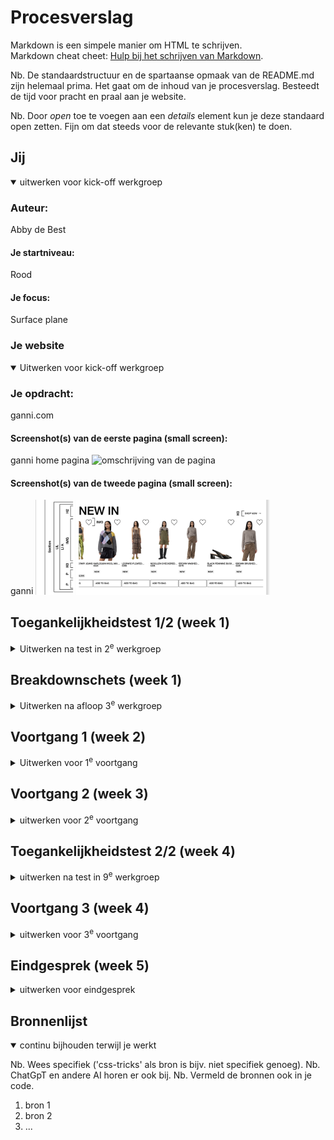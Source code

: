 # Procesverslag

Markdown is een simpele manier om HTML te schrijven.  
Markdown cheat cheet: [Hulp bij het schrijven van Markdown](https://github.com/adam-p/markdown-here/wiki/Markdown-Cheatsheet).

Nb. De standaardstructuur en de spartaanse opmaak van de README.md zijn helemaal prima. Het gaat om de inhoud van je procesverslag. Besteedt de tijd voor pracht en praal aan je website.

Nb. Door _open_ toe te voegen aan een _details_ element kun je deze standaard open zetten. Fijn om dat steeds voor de relevante stuk(ken) te doen.

## Jij

<details open>
  <summary>uitwerken voor kick-off werkgroep</summary>

### Auteur:

Abby de Best

#### Je startniveau:

Rood

#### Je focus:

Surface plane

</details>

### Je website

<details open>
  <summary>Uitwerken voor kick-off werkgroep</summary>

### Je opdracht:

ganni.com

#### Screenshot(s) van de eerste pagina (small screen):

ganni home pagina 
 <img src="readme-images/screencapture-ganni-home.png" width="375px" alt="omschrijving van de pagina">

#### Screenshot(s) van de tweede pagina (small screen):

ganni 
 <img src="readme-images/screenshot-ganni-newin.png" width="375px" alt="omschrijving van de pagina">

</details>

## Toegankelijkheidstest 1/2 (week 1)

<details>
  <summary>Uitwerken na test in 2<sup>e</sup> werkgroep</summary>

### Bevindingen

<a href="/readme-images/FED_23-24-Blok2-WCAG checklist.pdf">WCAG test</a>

Lijst met je bevindingen die in de test naar voren kwamen:
<ul>
<li>Veelal de tekst is vaag, zo is er wel alt tekst, maar niet goed beschreven.</li>
<li>De website is best redelijk te gebruiken met een screen reader, maar bijna niet met het toetsenbord.</li>
<li>Horizontaal scrollen kan niet uitgezet worden.</li>
<li>Button en link iconen zijn niet altijd even goed klikbaar op de mobiele site.</li>
<li>Er wordt vaak helemaal geen p of headings gebruikt voor tekst.</li>
<li>H1 wordt meerdere keren op pagina's gebruikt en worden in verkeerde volgorde gebruikt of over geslagen.</li>
<li>Er is alt tekst, maar bevat niet de tekst op of bijbehorend aan de afbeelding, het is vaak nietszeggend en zal niet duidelijk voor blinden.</li>
<li>Decoratieve afbeeldingen bevatten WEL alt tekst.</li>
<li>Media kan niet gepauzeerd worden en heeft geen captions.</li>
<li>Links zijn niet herkenbaar als links, controls hebben geen :focus state en er wordt niet duidelijk gemaakt wanneer een link in een nieuwe tab opent.</li>
<li>Dark mode, high-contrast mode en increased text zijn niet ondersteund.</li>
</ul>

</details>

## Breakdownschets (week 1)

<details>
  <summary>Uitwerken na afloop 3<sup>e</sup> werkgroep</summary>

### de hele pagina:

  <img src="readme-images/FED_Ganni_breakdown_AbbydeBest.png" width="375px" alt="breakdown van de hele pagina">

### dynamisch deel (bijv menu):

  <img src="readme-images/screenshot-ganni-newin.png" width="375px" alt="breakdown van een dynamisch deel">

### wellicht nog een dynamisch deel (bijv filter):

  <img src="readme-images/" width="375px" alt="breakdown van nog een dynamisch deel">

</details>

## Voortgang 1 (week 2)

<details>
  <summary>Uitwerken voor 1<sup>e</sup> voortgang</summary>
Deel menu hidden bij klein scherm, list items ging niet helemaal goed, > gebruiken

### Stand van zaken

Dit ging goed:
Het meteen structureren van mijn bestanden, tijdens het coderen.
De flexbox oefeningen gingen me erg makkelijk af, die kennis heb ik goed onthouden van vorig jaar.
GitHub repositories problemen kunnen oplossen.

Dit was lastig:
Mijn kennis van coderen was/is erg weggezakt. Op gang komen was hierdoor ook erg moeilijk. Verder had ik eigenlijk alleen maar kleine en praktische vragen die ik heb gesteld of opgezocht.

(neem ook screenshots op van delen van je website en code)

### Agenda voor meeting

Vragen:
<ul>
<li>Hoe menu beter/handiger indelen?</li>
<li>Hoe ook alweer typografie op hele bestand toepassen?</li>
<li>Hoe ook alweer geen margin en padding op hele bestand toepasseen?</li>
</ul>

### Verslag van meeting

<img src="/images/progress/Week1-begin-eerstemenu.png">
<img src="/images/progress/Week2-verbeterd-menu.png">

</details>

## Voortgang 2 (week 3)

<details>
  <summary>uitwerken voor 2<sup>e</sup> voortgang</summary>
  grid toepassen op banner
  .shop stukjes opmaken, svg kleur veranderen met filter, pijl goede grootte krijgen met a
  gallery position relative en absolute
  carousel in gallery flexbox, wat is beste manier om dezelfde opmaak/css toe te passen, bij carousel opmaak/css erbij zetten en specifieker maken.
  rest html toevoegen/opmaken en positioneren
  Footer, ul li ul li a

### Stand van zaken

hier dit ging goed & dit was lastig (neem ook screenshots op van delen van je website en code)

### Agenda voor meeting

samen met je groepje opstellen

| student 1      | student 2          | student 3    | student 4        |
| -------------- | ------------------ | ------------ | ---------------- |
| dit bespreken  | en dit             | en ik dit    | en dan ik dat    |
| en dat ook nog | dit als er tijd is | nog een punt | dit wil ik zeker |
| ...            | ...                | ...          | ...              |

### Verslag van meeting

hier na afloop snel de uitkomsten van de meeting vastleggen

- punt 1
- punt 2
- nog een punt
- ...

</details>

## Toegankelijkheidstest 2/2 (week 4)

<details>
  <summary>uitwerken na test in 9<sup>e</sup> werkgroep</summary>

### Bevindingen

Lijst met je bevindingen die in de test naar voren kwamen (geef ook aan wat er verbeterd is):

</details>

## Voortgang 3 (week 4)

<details>
  <summary>uitwerken voor 3<sup>e</sup> voortgang</summary>
  ticker
  menu werkend maken
  ordenen
  aria labels & alt tekst
  tweede pagina

### Stand van zaken

hier dit ging goed & dit was lastig (neem ook screenshots op van delen van je website en code)

### Agenda voor meeting

samen met je groepje opstellen

| student 1      | student 2          | student 3    | student 4        |
| -------------- | ------------------ | ------------ | ---------------- |
| dit bespreken  | en dit             | en ik dit    | en dan ik dat    |
| en dat ook nog | dit als er tijd is | nog een punt | dit wil ik zeker |
| ...            | ...                | ...          | ...              |

### Verslag van meeting

hier na afloop snel de uitkomsten van de meeting vastleggen

- punt 1
- punt 2
- nog een punt
- ...

</details>

## Eindgesprek (week 5)

<details>
  <summary>uitwerken voor eindgesprek</summary>

### Je uitkomst - karakteristiek screenshots:

  <img src="readme-images/dummy-plaatje.jpg" width="375px" alt="uitomst opdracht 1">

### Dit ging goed/Heb ik geleerd:

Korte omschrijving met plaatjes

  <img src="readme-images/dummy-plaatje.jpg" width="375px" alt="top">

### Dit was lastig/Is niet gelukt:

Korte omschrijving met plaatjes

  <img src="readme-images/dummy-plaatje.jpg" width="375px" alt="bummer">
</details>

## Bronnenlijst

<details open>
  <summary>continu bijhouden terwijl je werkt</summary>

Nb. Wees specifiek ('css-tricks' als bron is bijv. niet specifiek genoeg).
Nb. ChatGpT en andere AI horen er ook bij.
Nb. Vermeld de bronnen ook in je code.

1. bron 1
2. bron 2
3. ...

</details>

